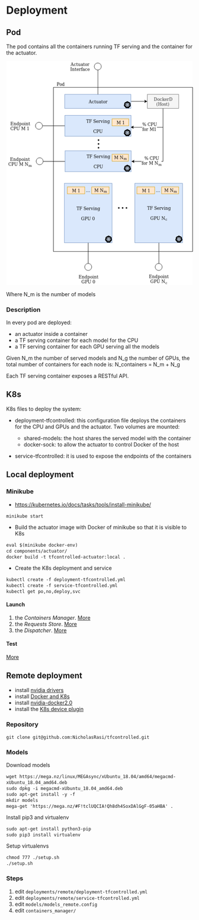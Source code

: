 # Deployment
## Pod
The pod contains all the containers running TF serving and the container for the actuator.

<img src="../doc/img/PodView.png">

Where N_m is the number of models

### Description
In every pod are deployed:

- an actuator inside a container
- a TF serving container for each model for the CPU
- a TF serving container for each GPU serving all the models

Given N_m the number of served models and N_g the number of GPUs, the total number of containers for each node is: N_containers =  N_m + N_g

Each TF serving container exposes a RESTful API.

## K8s
K8s files to deploy the system:

- deployment-tfcontrolled: this configuration file deploys the containers for the CPU and GPUs and the actuator. Two volumes are mounted:
    + shared-models: the host shares the served model with the container
    + docker-sock: to allow the actuator to control Docker of the host

- service-tfcontrolled: it is used to expose the endpoints of the containers


## Local deployment
### Minikube
- https://kubernetes.io/docs/tasks/tools/install-minikube/


```
minikube start
```


- Build the actuator image with Docker of minikube so that
it is visible to K8s  
```
eval $(minikube docker-env)
cd components/actuator/    
docker build -t tfcontrolled-actuator:local .
```


- Create the K8s deployment and service
```
kubectl create -f deployment-tfcontrolled.yml
kubectl create -f service-tfcontrolled.yml
kubectl get po,no,deploy,svc
```

#### Launch
1. the *Containers Manager*. [More](../components/containers_manager/)
2. the *Requests Store*. [More](../components/requests_store/)
3. the *Dispatcher*. [More](../components/dispatcher/)


#### Test
[More](../testing/)

## Remote deployment
- install [nvidia drivers](https://docs.nvidia.com/cuda/cuda-installation-guide-linux/index.html#ubuntu-installation)
- install [Docker and K8s](https://www.linode.com/docs/applications/containers/kubernetes/getting-started-with-kubernetes/)
- install [nvidia-docker2.0](https://github.com/NVIDIA/nvidia-docker/wiki/Installation-(version-2.0))
- install the [K8s device plugin](https://github.com/NVIDIA/k8s-device-plugin)

### Repository
```
git clone git@github.com:NicholasRasi/tfcontrolled.git
```
### Models
Download models
```
wget https://mega.nz/linux/MEGAsync/xUbuntu_18.04/amd64/megacmd-xUbuntu_18.04_amd64.deb
sudo dpkg -i megacmd-xUbuntu_18.04_amd64.deb
sudo apt-get install -y -f
mkdir models
mega-get 'https://mega.nz/#F!tclUQCIA!Qh8dh4SoxDAlGgF-05aHBA' .
```

Install pip3 and virtualenv
```
sudo apt-get install python3-pip
sudo pip3 install virtualenv 
```

Setup virtualenvs
```
chmod 777 ./setup.sh
./setup.sh
```

### Steps
1. edit ```deployments/remote/deployment-tfcontrolled.yml```
2. edit ```deployments/remote/service-tfcontrolled.yml```
3. edit ```models/models_remote.config```
3. edit ```containers_manager/```